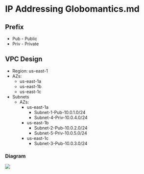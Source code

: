 # IP Addressing Globomantics.md

## Prefix
* Pub - Public
* Priv - Private

## VPC Design
* Region: us-east-1
* AZs:
  * us-east-1a
  * us-east-1b
  * us-east-1c
* Subnets
  * AZs:
    * us-east-1a
      * Subnet-1-Pub-10.0.1.0/24
      * Subnet-4-Priv-10.0.4.0/24
    * us-east-1b
      * Subnet-2-Pub-10.0.2.0/24
      * Subnet-5-Priv-10.0.5.0/24
    * us-east-1c
      * Subnet-3-Pub-10.0.3.0/24
      
### Diagram
[<img src="https://i.imgur.com/tYweZH2.png">](https://i.imgur.com/tYweZH2.png)
